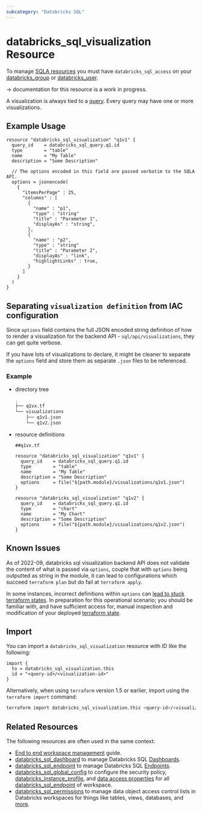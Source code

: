 ```yaml
---
subcategory: "Databricks SQL"
---
```

# databricks_sql_visualization Resource

To manage [SQLA resources](https://docs.databricks.com/sql/get-started/concepts.html) you must have `databricks_sql_access` on your [databricks_group](group.md#databricks_sql_access) or [databricks_user](user.md#databricks_sql_access).

-> documentation for this resource is a work in progress.

A visualization is always tied to a [query](sql_query.md). Every query may have one or more visualizations.

## Example Usage

```hcl
resource "databricks_sql_visualization" "q1v1" {
  query_id    = databricks_sql_query.q1.id
  type        = "table"
  name        = "My Table"
  description = "Some Description"

  // The options encoded in this field are passed verbatim to the SQLA API.
  options = jsonencode(
    {
      "itemsPerPage" : 25,
      "columns" : [
        {
          "name" : "p1",
          "type" : "string"
          "title" : "Parameter 1",
          "displayAs" : "string",
        },
        {
          "name" : "p2",
          "type" : "string"
          "title" : "Parameter 2",
          "displayAs" : "link",
          "highlightLinks" : true,
        }
      ]
    }
  )
}
```

## Separating `visualization definition` from IAC configuration

Since `options` field contains the full JSON encoded string definition of how to render a visualization for the backend API - `sql/api/visualizations`, they can get quite verbose.

If you have lots of visualizations to declare, it might be cleaner to separate the `options` field and store them as separate `.json` files to be referenced.

### Example

- directory tree

    ```bash
    .
    ├── q1vx.tf
    └── visualizations
        ├── q1v1.json
        └── q1v2.json
    ```

- resource definitions
  
    ```hcl
    ##q1vx.tf

    resource "databricks_sql_visualization" "q1v1" {
      query_id    = databricks_sql_query.q1.id
      type        = "table"
      name        = "My Table"
      description = "Some Description"
      options     = file("${path.module}/visualizations/q1v1.json")
    }

    resource "databricks_sql_visualization" "q1v2" {
      query_id    = databricks_sql_query.q1.id
      type        = "chart"
      name        = "My Chart"
      description = "Some Description"
      options     = file("${path.module}/visualizations/q1v2.json")
    }
    ```

## Known Issues

As of 2022-09, databricks sql visualization backend API does not validate the content of what is passed via `options`, couple that with `options` being outputted as string in the module, it can lead to configurations which succeed `terraform plan` but do fail at `terraform apply`.

In some instances, incorrect definitions within `options` can [lead to stuck terraform states](https://github.com/databricks/terraform-provider-databricks/issues/1615).
In preparation for this operational scenario; you should be familiar with, and have sufficient access for, manual inspection and modification of your deployed [terraform state](https://www.terraform.io/language/state).

## Import

You can import a `databricks_sql_visualization` resource with ID like the following:

```hcl
import {
  to = databricks_sql_visualization.this
  id = "<query-id>/<visualization-id>"
}
```

Alternatively, when using `terraform` version 1.5 or earlier, import using the `terraform import` command:

```bash
terraform import databricks_sql_visualization.this <query-id>/<visualization-id>
```

## Related Resources

The following resources are often used in the same context:

- [End to end workspace management](../guides/workspace-management.md) guide.
- [databricks_sql_dashboard](sql_dashboard.md) to manage Databricks SQL [Dashboards](https://docs.databricks.com/sql/user/dashboards/index.html).
- [databricks_sql_endpoint](sql_endpoint.md) to manage Databricks SQL [Endpoints](https://docs.databricks.com/sql/admin/sql-endpoints.html).
- [databricks_sql_global_config](sql_global_config.md) to configure the security policy, [databricks_instance_profile](instance_profile.md), and [data access properties](https://docs.databricks.com/sql/admin/data-access-configuration.html) for all [databricks_sql_endpoint](sql_endpoint.md) of workspace.
- [databricks_sql_permissions](sql_permissions.md) to manage data object access control lists in Databricks workspaces for things like tables, views, databases, and [more](https://docs.databricks.com/security/access-control/table-acls/object-privileges.html).
